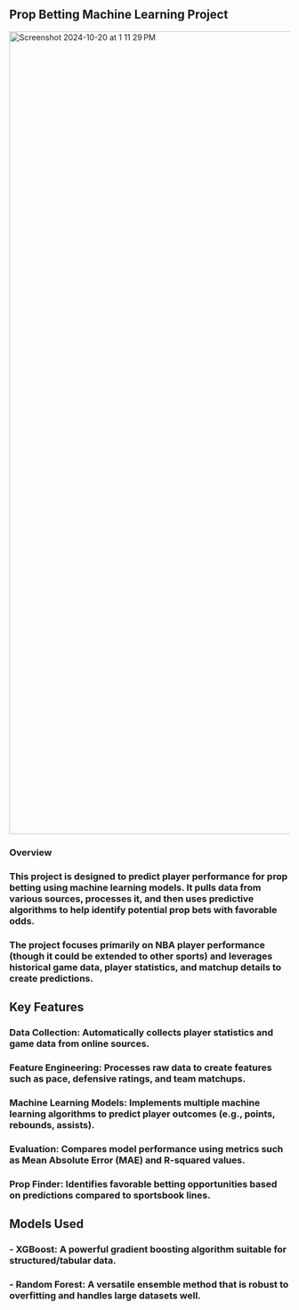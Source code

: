 ## Prop Betting Machine Learning Project
<img width="1440" alt="Screenshot 2024-10-20 at 1 11 29 PM" src="https://github.com/user-attachments/assets/fece4f06-edb9-4621-a105-9e5a9d7c9216">

### Overview
### This project is designed to predict player performance for prop betting using machine learning models. It pulls data from various sources, processes it, and then uses predictive algorithms to help identify potential prop bets with favorable odds.
### The project focuses primarily on NBA player performance (though it could be extended to other sports) and leverages historical game data, player statistics, and matchup details to create predictions.
## Key Features
### Data Collection: Automatically collects player statistics and game data from online sources.
### Feature Engineering: Processes raw data to create features such as pace, defensive ratings, and team matchups.
### Machine Learning Models: Implements multiple machine learning algorithms to predict player outcomes (e.g., points, rebounds, assists).
### Evaluation: Compares model performance using metrics such as Mean Absolute Error (MAE) and R-squared values.
### Prop Finder: Identifies favorable betting opportunities based on predictions compared to sportsbook lines.
## Models Used
### - XGBoost: A powerful gradient boosting algorithm suitable for structured/tabular data.
### - Random Forest: A versatile ensemble method that is robust to overfitting and handles large datasets well.

